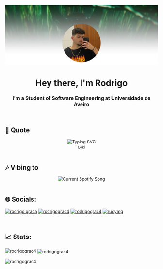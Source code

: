<div align="center">
  <img
    alt="Profile Picture"
    src="Images/BackProfile.png"
  />
</div>

<h1 align="center">Hey there, I'm Rodrigo</h1>


<h3 align="center">I'm a Student of Software Engineering at Universidade de Aveiro</h3>

<br>

<h2>📜 Quote</h2>

<div align="center">
  <img src="https://readme-typing-svg.demolab.com?font=Caprasimo&weight=600&size=30&duration=10000&pause=500&color=65B927&center=true&vCenter=true&width=900&lines=I+know+what+I+want.;I+know+what+kind+of+god+I+need+to+be...;for+you.;For+all+of+us." alt="Typing SVG" />
</div>
<div align="center">
 <small>Loki</small>
</div>

<br>

<h2>🎶 Vibing to</h2>
<div align="center">
  <img src="https://rodrigograc4-spotify-readme.vercel.app/api?theme=dark" alt="Current Spotify Song">
</div>

<br>

<h2>🌐 Socials:</h2>
<p align="left">
<a href="https://fb.com/rodrigo graça" target="blank"><img align="center" src="https://raw.githubusercontent.com/rahuldkjain/github-profile-readme-generator/master/src/images/icons/Social/facebook.svg" alt="rodrigo graça" height="30" width="40" /></a>
<a href="https://instagram.com/rodrigograc4" target="blank"><img align="center" src="https://raw.githubusercontent.com/rahuldkjain/github-profile-readme-generator/master/src/images/icons/Social/instagram.svg" alt="rodrigograc4" height="30" width="40" /></a>
<a href="https://twitter.com/rodrigograc4" target="blank"><img align="center" src="https://raw.githubusercontent.com/rahuldkjain/github-profile-readme-generator/master/src/images/icons/Social/twitter.svg" alt="rodrigograc4" height="30" width="40" /></a>
<a href="https://discord.gg/rudymg" target="blank"><img align="center" src="https://raw.githubusercontent.com/rahuldkjain/github-profile-readme-generator/master/src/images/icons/Social/discord.svg" alt="rudymg" height="30" width="40" /></a>
</p>

<br>

<h2>📈 Stats:</h2>
<p><img align="left" src="https://github-readme-stats.vercel.app/api/top-langs?username=rodrigograc4&show_icons=true&count_private=true&hide_border=true&title_color=65B927&icon_color=285209&text_color=c9d1d9&bg_color=0d1117" alt="rodrigograc4"  /></p>

<p>&nbsp;<img align="center" color="black" src="https://github-readme-stats.vercel.app/api?username=rodrigograc4&show_icons=true&count_private=true&hide_border=true&title_color=65B927&icon_color=285209&text_color=c9d1d9&bg_color=0d1117" alt="rodrigograc4" /></p>

<p><img align="center" src="https://github-readme-streak-stats.herokuapp.com/?user=rodrigograc4&show_icons=true&count_private=true&hide_border=true&title_color=FFFFFF&icon_color=FFFFFF&text_color=FFFFFF&bg_color=FFFFFF&theme=transparent&ring=65B927&sideNums=FFFFFF&currStreakNum=FFFFFF&fire=65B927&currStreakLabel=65B927&stroke=65B927&dates=285209&sideLabels=65B927" alt="rodrigograc4" /></p>
